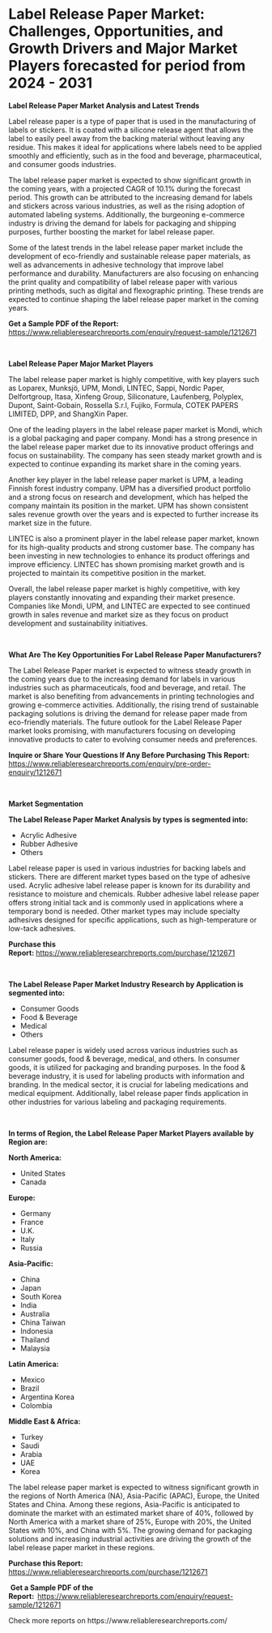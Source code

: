<p><h1>Label Release Paper Market: Challenges, Opportunities, and Growth Drivers and Major Market Players forecasted for period from 2024 - 2031</h1></p><p><strong>Label Release Paper Market Analysis and Latest Trends</strong></p>
<p><p>Label release paper is a type of paper that is used in the manufacturing of labels or stickers. It is coated with a silicone release agent that allows the label to easily peel away from the backing material without leaving any residue. This makes it ideal for applications where labels need to be applied smoothly and efficiently, such as in the food and beverage, pharmaceutical, and consumer goods industries.</p><p>The label release paper market is expected to show significant growth in the coming years, with a projected CAGR of 10.1% during the forecast period. This growth can be attributed to the increasing demand for labels and stickers across various industries, as well as the rising adoption of automated labeling systems. Additionally, the burgeoning e-commerce industry is driving the demand for labels for packaging and shipping purposes, further boosting the market for label release paper.</p><p>Some of the latest trends in the label release paper market include the development of eco-friendly and sustainable release paper materials, as well as advancements in adhesive technology that improve label performance and durability. Manufacturers are also focusing on enhancing the print quality and compatibility of label release paper with various printing methods, such as digital and flexographic printing. These trends are expected to continue shaping the label release paper market in the coming years.</p></p>
<p><strong>Get a Sample PDF of the Report:&nbsp;</strong> <a href="https://www.reliableresearchreports.com/enquiry/request-sample/1212671">https://www.reliableresearchreports.com/enquiry/request-sample/1212671</a></p>
<p>&nbsp;</p>
<p><strong>Label Release Paper Major Market Players</strong></p>
<p><p>The label release paper market is highly competitive, with key players such as Loparex, Munksjö, UPM, Mondi, LINTEC, Sappi, Nordic Paper, Delfortgroup, Itasa, Xinfeng Group, Siliconature, Laufenberg, Polyplex, Dupont, Saint-Gobain, Rossella S.r.l, Fujiko, Formula, COTEK PAPERS LIMITED, DPP, and ShangXin Paper. </p><p>One of the leading players in the label release paper market is Mondi, which is a global packaging and paper company. Mondi has a strong presence in the label release paper market due to its innovative product offerings and focus on sustainability. The company has seen steady market growth and is expected to continue expanding its market share in the coming years.</p><p>Another key player in the label release paper market is UPM, a leading Finnish forest industry company. UPM has a diversified product portfolio and a strong focus on research and development, which has helped the company maintain its position in the market. UPM has shown consistent sales revenue growth over the years and is expected to further increase its market size in the future.</p><p>LINTEC is also a prominent player in the label release paper market, known for its high-quality products and strong customer base. The company has been investing in new technologies to enhance its product offerings and improve efficiency. LINTEC has shown promising market growth and is projected to maintain its competitive position in the market.</p><p>Overall, the label release paper market is highly competitive, with key players constantly innovating and expanding their market presence. Companies like Mondi, UPM, and LINTEC are expected to see continued growth in sales revenue and market size as they focus on product development and sustainability initiatives.</p></p>
<p>&nbsp;</p>
<p><strong>What Are The Key Opportunities For Label Release Paper Manufacturers?</strong></p>
<p><p>The Label Release Paper market is expected to witness steady growth in the coming years due to the increasing demand for labels in various industries such as pharmaceuticals, food and beverage, and retail. The market is also benefiting from advancements in printing technologies and growing e-commerce activities. Additionally, the rising trend of sustainable packaging solutions is driving the demand for release paper made from eco-friendly materials. The future outlook for the Label Release Paper market looks promising, with manufacturers focusing on developing innovative products to cater to evolving consumer needs and preferences.</p></p>
<p><strong>Inquire or Share Your Questions If Any Before Purchasing This Report:</strong> <a href="https://www.reliableresearchreports.com/enquiry/pre-order-enquiry/1212671">https://www.reliableresearchreports.com/enquiry/pre-order-enquiry/1212671</a></p>
<p>&nbsp;</p>
<p><strong>Market Segmentation</strong></p>
<p><strong>The Label Release Paper Market Analysis by types is segmented into:</strong></p>
<p><ul><li>Acrylic Adhesive</li><li>Rubber Adhesive</li><li>Others</li></ul></p>
<p><p>Label release paper is used in various industries for backing labels and stickers. There are different market types based on the type of adhesive used. Acrylic adhesive label release paper is known for its durability and resistance to moisture and chemicals. Rubber adhesive label release paper offers strong initial tack and is commonly used in applications where a temporary bond is needed. Other market types may include specialty adhesives designed for specific applications, such as high-temperature or low-tack adhesives.</p></p>
<p><strong>Purchase this Report:&nbsp;</strong><a href="https://www.reliableresearchreports.com/purchase/1212671">https://www.reliableresearchreports.com/purchase/1212671</a></p>
<p>&nbsp;</p>
<p><strong>The Label Release Paper Market Industry Research by Application is segmented into:</strong></p>
<p><ul><li>Consumer Goods</li><li>Food & Beverage</li><li>Medical</li><li>Others</li></ul></p>
<p><p>Label release paper is widely used across various industries such as consumer goods, food & beverage, medical, and others. In consumer goods, it is utilized for packaging and branding purposes. In the food & beverage industry, it is used for labeling products with information and branding. In the medical sector, it is crucial for labeling medications and medical equipment. Additionally, label release paper finds application in other industries for various labeling and packaging requirements.</p></p>
<p>&nbsp;</p>
<p><strong>In terms of Region, the Label Release Paper Market Players available by Region are:</strong></p>
<p>
    <p> <strong> North America: </strong>
        <ul>
            <li>United States</li>
            <li>Canada</li>
        </ul>
        </p> 
    <p> <strong> Europe: </strong>
        <ul>
            <li>Germany</li>
            <li>France</li>
            <li>U.K.</li>
            <li>Italy</li>
            <li>Russia</li>
        </ul>
        </p> 
    <p> <strong> Asia-Pacific: </strong>
        <ul>
            <li>China</li>
            <li>Japan</li>
            <li>South Korea</li>
            <li>India</li>
            <li>Australia</li>
            <li>China Taiwan</li>
            <li>Indonesia</li>
            <li>Thailand</li>
            <li>Malaysia</li>
        </ul>
        </p> 
    <p> <strong> Latin America: </strong>
        <ul>
            <li>Mexico</li>
            <li>Brazil</li>
            <li>Argentina Korea</li>
            <li>Colombia</li>
        </ul>
        </p> 
    <p> <strong> Middle East & Africa: </strong>
        <ul>
            <li>Turkey</li>
            <li>Saudi</li>
            <li>Arabia</li>
            <li>UAE</li>
            <li>Korea</li>
        </ul>
    </p>
    </p>
<p><p>The label release paper market is expected to witness significant growth in the regions of North America (NA), Asia-Pacific (APAC), Europe, the United States and China. Among these regions, Asia-Pacific is anticipated to dominate the market with an estimated market share of 40%, followed by North America with a market share of 25%, Europe with 20%, the United States with 10%, and China with 5%. The growing demand for packaging solutions and increasing industrial activities are driving the growth of the label release paper market in these regions.</p></p>
<p><strong>Purchase this Report: </strong><a href="https://www.reliableresearchreports.com/purchase/1212671">https://www.reliableresearchreports.com/purchase/1212671</a></p>
<p>&nbsp;<strong>Get a Sample PDF of the Report:&nbsp;&nbsp;</strong><a href="https://www.reliableresearchreports.com/enquiry/request-sample/1212671">https://www.reliableresearchreports.com/enquiry/request-sample/1212671</a></p>
<p><strong></strong></p>
<p>Check more reports on https://www.reliableresearchreports.com/</p>